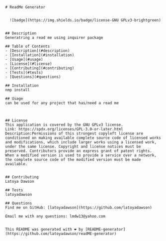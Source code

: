 
    # ReadMe Generator

    
      ![badge](https://img.shields.io/badge/license-GNU GPLv3-brightgreen)
    

    ## Description
    Generatring a read me using inquirer package

    ## Table of Contents
    - [Description](#description)
    - [Installation](#installation)
    - [Usage](#usage)
    - [License](#license)
    - [Contributing](#contributing)
    - [Tests](#tests)
    - [Questions](#questions)

    ## Installation
    nmp install

    ## Usage
    can be used for any project that has/need a read me

    
     
    ## License
    This application is covered by the GNU GPLv3 license. 
    Link: https://spdx.org/licenses/GPL-3.0-or-later.html
    Description:Permissions of this strongest copyleft license are conditioned on making available complete source code of licensed works and modifications, which include larger works using a licensed work, under the same license. Copyright and license notices must be preserved. Contributors provide an express grant of patent rights. When a modified version is used to provide a service over a network, the complete source code of the modified version must be made available.


    ## Contributing
    Latoya Dawson

    ## Tests
    latoyadawson

    ## Questions
    Find me on GitHub: [latoyadawson](https://github.com/latoyadawson)
   
    Email me with any questions: lmdw13@yahoo.com


    This README was generated with ❤️ by [README-generator](https://github.com/latoyadawson/readME-generator)
  